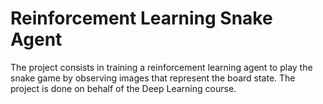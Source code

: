 # Reinforcement Learning Snake Agent


The project consists in training a reinforcement learning agent to play the snake game by observing images that represent the board state. The project is done on behalf of the Deep Learning course.